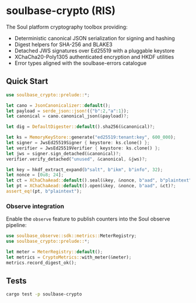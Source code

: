 # soulbase-crypto (RIS)

The Soul platform cryptography toolbox providing:
- Deterministic canonical JSON serialization for signing and hashing
- Digest helpers for SHA-256 and BLAKE3
- Detached JWS signatures over Ed25519 with a pluggable keystore
- XChaCha20-Poly1305 authenticated encryption and HKDF utilities
- Error types aligned with the soulbase-errors catalogue

## Quick Start
```rust
use soulbase_crypto::prelude::*;

let cano = JsonCanonicalizer::default();
let payload = serde_json::json!({"b":2,"a":1});
let canonical = cano.canonical_json(&payload)?;

let dig = DefaultDigester::default().sha256(&canonical)?;

let ks = MemoryKeyStore::generate("ed25519:tenant:key", 600_000);
let signer = JwsEd25519Signer { keystore: ks.clone() };
let verifier = JwsEd25519Verifier { keystore: ks.clone() };
let jws = signer.sign_detached(&canonical)?;
verifier.verify_detached("unused", &canonical, &jws)?;

let key = hkdf_extract_expand(b"salt", b"ikm", b"info", 32);
let nonce = [0u8; 24];
let ct = XChaChaAead::default().seal(&key, &nonce, b"aad", b"plaintext")?;
let pt = XChaChaAead::default().open(&key, &nonce, b"aad", &ct)?;
assert_eq!(pt, b"plaintext");
```

### Observe integration
Enable the `observe` feature to publish counters into the Soul observe pipeline:
```rust
use soulbase_observe::sdk::metrics::MeterRegistry;
use soulbase_crypto::prelude::*;

let meter = MeterRegistry::default();
let metrics = CryptoMetrics::with_meter(&meter);
metrics.record_digest_ok();
```

## Tests
```bash
cargo test -p soulbase-crypto
```
